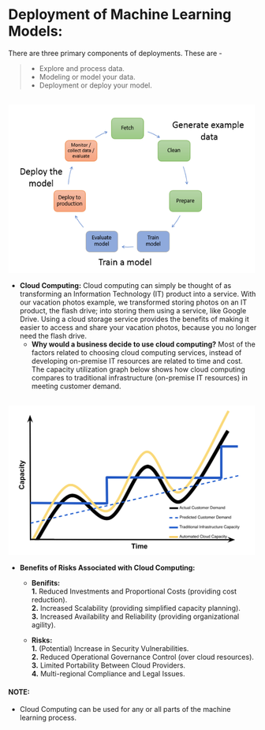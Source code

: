 
# Deployment of Machine Learning Models:
There are three primary components of deployments. These are -
  > * Explore and process data.</br>
  > * Modeling or model your data.</br>
  > * Deployment or deploy your model.
  
  </br>
<img src="../Images/ml-concepts-10.png", width="500"/>

* **Cloud Computing:** Cloud computing can simply be thought of as transforming an Information Technology (IT) product into a service. With our vacation photos example, we transformed storing photos on an IT product, the flash drive; into storing them using a service, like Google Drive. Using a cloud storage service provides the benefits of making it easier to access and share your vacation photos, because you no longer need the flash drive. 
  * **Why would a business decide to use cloud computing?** Most of the factors related to choosing cloud computing services, instead of developing on-premise IT resources are related to time and cost. The capacity utilization graph below shows how cloud computing compares to traditional infrastructure (on-premise IT resources) in meeting customer demand.
  
</br>
<img src="../Images/capacityutilizationcurve3.png", width="500"/>
  
  * **Benefits of Risks Associated with Cloud Computing:**
  
    * **Benifits:** </br>
      **1.** Reduced Investments and Proportional Costs (providing cost reduction).</br>
      **2.** Increased Scalability (providing simplified capacity planning).</br>
      **3.** Increased Availability and Reliability (providing organizational agility).</br>
      
    * **Risks:** </br>
      **1.** (Potential) Increase in Security Vulnerabilities.</br>
      **2.** Reduced Operational Governance Control (over cloud resources).</br>
      **3.** Limited Portability Between Cloud Providers.</br>
      **4.** Multi-regional Compliance and Legal Issues.</br>


#### NOTE:
  - Cloud Computing can be used for any or all parts of the machine learning process.
